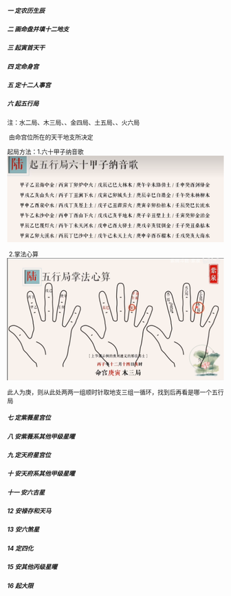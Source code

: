 ##### 一 定农历生辰

##### 二 画命盘并填十二地支

##### 三 起寅首天干

##### 四 定命身宫

##### 五 定十二人事宫



##### 六 起五行局

注：水二局、木三局、、金四局、土五局、、火六局

​         由命宫位所在的天干地支所决定

起局方法：1.六十甲子纳音歌![六十甲子纳音歌](../assets/排盘十六步/六十甲子纳音歌.png)

​					2.掌法心算![掌心算](../assets/排盘十六步/掌心算.png)

此人为庚，则从此处两两一组顺时针取地支三组一循环，找到后再看是哪一个五行局

##### 七 定紫薇星宫位

##### 八 安紫薇系其他甲级星曜



##### 九 定天府星宫位

##### 十 安天府系其他甲级星曜

##### 十一 安六吉星



##### 12 安禄存和天马

##### 13 安六煞星

##### 14 定四化



##### 15 安其他丙级星曜

##### 16 起大限
